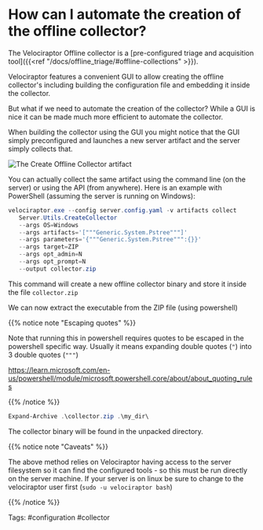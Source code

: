 # How can I automate the creation of the offline collector?

The Velociraptor Offline collector is a [pre-configured triage and
acquisition tool]({{<ref "/docs/offline_triage/#offline-collections" >}}).

Velociraptor features a convenient GUI to allow creating the offline
collector's including building the configuration file and embedding it
inside the collector.

But what if we need to automate the creation of the collector? While a
GUI is nice it can be made much more efficient to automate the
collector.

When building the collector using the GUI you might notice that the
GUI simply preconfigured and launches a new server artifact and the
server simply collects that.

![The Create Offline Collector artifact](create_collector.png)


You can actually collect the same artifact using the command line (on
the server) or using the API (from anywhere). Here is an example with
PowerShell (assuming the server is running on Windows):

```powershell
velociraptor.exe --config server.config.yaml -v artifacts collect
   Server.Utils.CreateCollector
   --args OS=Windows
   --args artifacts='["""Generic.System.Pstree"""]'
   --args parameters='{"""Generic.System.Pstree""":{}}'
   --args target=ZIP
   --args opt_admin=N
   --args opt_prompt=N
   --output collector.zip
```

This command will create a new offline collector binary and store it
inside the file `collector.zip`

We can now extract the executable from the ZIP file (using powershell)

{{% notice note "Escaping quotes" %}}

Note that running this in powershell requires quotes to be escaped in
the powershell specific way. Usually it means expanding double quotes
(`"`) into 3 double quotes (`"""`)

https://learn.microsoft.com/en-us/powershell/module/microsoft.powershell.core/about/about_quoting_rules

{{% /notice %}}

```powershell
Expand-Archive .\collector.zip .\my_dir\
```

The collector binary will be found in the unpacked directory.

{{% notice note "Caveats" %}}

The above method relies on Velociraptor having access to the server
filesystem so it can find the configured tools - so this must be run
directly on the server machine. If your server is on linux be sure to
change to the velociraptor user first (`sudo -u velociraptor bash`)

{{% /notice %}}

Tags: #configuration #collector
